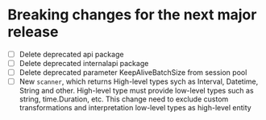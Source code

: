 # Breaking changes for the next major release
- [ ] Delete deprecated api package
- [ ] Delete deprecated internalapi package
- [ ] Delete deprecated parameter KeepAliveBatchSize from session pool
- [ ] New `scanner`, which returns High-level types sych as Interval, Datetime, String and other. High-level type must
  provide low-level types such as string, time.Duration, etc. This change need to exclude custom transformations
  and interpretation low-level types as high-level entity
